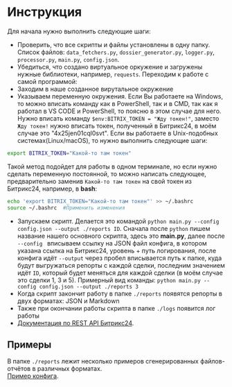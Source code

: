 # Инструкция
Для начала нужно выполнить следующие шаги:
- Проверить, что все скрипты и файлы установлены в одну папку. Список файлов: `data_fetchers.py`, `dossier_generator.py`, `logger.py`, `processor.py`, `main.py`, `config.json`.
- Убедиться, что создано виртуальное оркужение и загружены нужные библиотеки, например, `requests`.
Переходим к работе с самой программой:
- Заходим в наше созданное вирутальное окружение
- Указываем переменную окружения. Если Вы работаете на Windows, то можно вписать команду как в PowerShell, так и в CMD, так как я работал в VS CODE и PowerShell, то поясню в этом случае для него. Нужно вписать команду `$env:BITRIX_TOKEN = "Жду токен!"`, заместо `Жду токен!` нужно вписать токен, полученный в Битрикс24, в моём случае это "4x25jen01cql0svt". Если вы работаете в Unix-подобных системах(Linux/macOS), то нужно выполнить следующие шаги:
```bash
export BITRIX_TOKEN="Какой-то там токен"
```
Такой метод подойдет для работы в одном терминале, но если нужно сделать переменную постоянной, то можно написать следующее, предварительно заменив `Какой-то там токен` на свой токен из Битрикс24, например, в **bash**:
```bash
echo 'export BITRIX_TOKEN="Какой-то там токен"' >> ~/.bashrc
source ~/.bashrc  #Применить изменения
```
- Запускаем скрипт. Делается это командой `python main.py --config config.json --output ./reports ID`. Сначала после `python` пишем название нашего основного скрипта, здесь это **main.py**, далее после `--config ` вписываем ссылку на JSON файл конфига, в котором указана ссылка на Битрикс24, уровень + путь логирования, после конфига идёт `--output` через пробел вписывается путь к папке, куда будут выгружаться репорты с каждой сделки, последним значением идёт `ID`, который будет меняться для каждой сделки (в моём случае это сделки 1, 3 и 5). Примерный вид команды: `python main.py --config config.json --output ./reports 3`
- Когда скрипт закончит работу в папке `./reports` появятся репорты в двух форматах: JSON и Markdown
- Также при окончании работы скрипта в папке `./logs` появится лог работы<br>
- [Документация по REST API Битрикс24](https://apidocs.bitrix24.ru/).
## Примеры
В папке `./reports` лежит несколько примеров сгенерированных файлов-отчётов в различных форматах.<br>
[Пример конфига](./config.json).